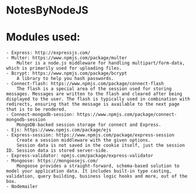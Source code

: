 # NotesByNodeJS

# Modules used:
	- Express: http://expressjs.com/
	- Multer: https://www.npmjs.com/package/multer
		Multer is a node.js middleware for handling multipart/form-data, which is primarily used for uploading files.
	- Bcrypt: https://www.npmjs.com/package/bcrypt
		A library to help you hash passwords.
	- Connect-flash: https://www.npmjs.com/package/connect-flash
		The flash is a special area of the session used for storing messages. Messages are written to the flash and cleared after being displayed to the user. The flash is typically used in combination with redirects, ensuring that the message is available to the next page that is to be rendered.
	- Connect-mongodb-session: https://www.npmjs.com/package/connect-mongodb-session
		MongoDB-backed session storage for connect and Express.
	- Ejs: https://www.npmjs.com/package/ejs
	- Express-session: https://www.npmjs.com/package/express-session
		Create a session middleware with the given options.
		Session data is not saved in the cookie itself, just the session ID. Session data is stored server-side.
	- Express-validator: npmjs.com/package/express-validator
	- Mongoose: https://mongoosejs.com/
		Mongoose provides a straight-forward, schema-based solution to model your application data. It includes built-in type casting, validation, query building, business logic hooks and more, out of the box.
	- Nodemailer



